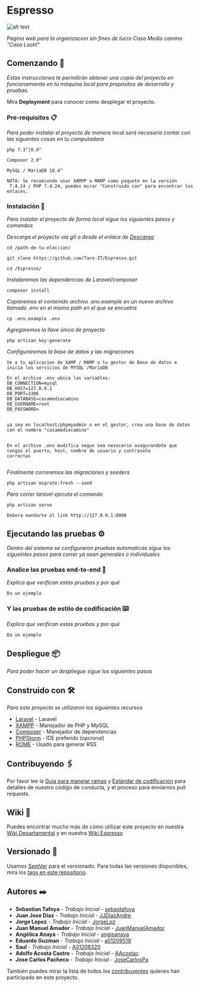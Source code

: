 # Espresso

![alt text](http://casademediocamino.com/images/casalogo_2x.jpg) 

_Pagina web para la organizacion sin fines de lucro Casa Medio camino "Casa Loohl"_

## Comenzando 🚀

_Estas instrucciones te permitirán obtener una copia del proyecto en funcionamiento en tu máquina local para propósitos de desarrollo y pruebas._

Mira **Deployment** para conocer como desplegar el proyecto.


### Pre-requisitos 📋

_Para poder instalar el proyecto de manera local será necesario contar con las siguentes cosas en tu computadora_

```
php 7.3^|8.0^
```

```
Composer 2.0^
```

```
MySQL / MariaDB 10.4^
```

```
NOTA: Se recomiendo usar XAMPP o MAMP como paquete en la versión
 7.4.24 / PHP 7.4.24, puedes mirar "Construido con" para encontrar los enlaces.
```


### Instalación 🔧

_Para instalar el proyecto de forma local sigue los siguientes pasos y comandos_

_Descarga el proyecto via git o desde el enlace de <a href="https://github.com/Taro-IT/Espresso/archive/refs/heads/main.zip">Descarga</a>_

```
cd /path-de-tu-eleccion/

git clone https://github.com/Taro-IT/Espresso.git

cd /Espresso/
```
_Instalaremos las dependencias de Laravel/composer_

```
composer install
```

_Copiaremos el contenido archivo .env.example en un nuevo archivo llamado .env en el mismo path en el que se encuetra_

```
cp .env.example .env
```

_Agregaremos la llave única de proyecto_

```
php artisan key:generate
```

_Configuraremos la base de datos y las migraciones_

```
Ve a tu aplicacion de XAMP / MAMP o tu gestor de Base de datos e inicia los servicios de MYSQL /MariaDB

En el archivo .env ubica las variables:
DB_CONNECTION=mysql
DB_HOST=127.0.0.1
DB_PORT=3306
DB_DATABASE=casamediocamino
DB_USERNAME=root
DB_PASSWORD=


ya sea en localhost/phpmyadmin o en el gestor, crea una base de datos con el nombre "casamediocamino"


En el archivo .env modifica segun sea nesecario asegurandote que tengas el puerto, host, nombre de usuario y contraseña
correctas 


```

_Finalmente correremos las migraciones y seeders_
```
php artisan migrate:fresh --seed
```

_Para correr laravel ejecuta el comando_

```
php artisan serve

Debera mandarte al link http://127.0.0.1:8000
```


## Ejecutando las pruebas ⚙️

_Dentro del sistema se configuraron pruebas automaticas sigue los sigueintes pasos para correr ya sean 
generales o individuales_

### Analice las pruebas end-to-end 🔩

_Explica que verifican estas pruebas y por qué_

```
Da un ejemplo
```

### Y las pruebas de estilo de codificación ⌨️

_Explica que verifican estas pruebas y por qué_

```
Da un ejemplo
```

## Despliegue 📦

_Para poder hacer un despliegue sigue los siguientes pasos_

## Construido con 🛠️

_Para este proyecto se utilizaron los siguientes recursos_

* [Laravel](https://laravel.com/) - Laravel 
* [XAMPP](https://www.apachefriends.org/download.html) - Manejador de PHP y MySQL
* [Composer](https://getcomposer.org/) - Manejador de dependencias
* [PHPStorm](https://www.jetbrains.com/phpstorm/) - IDE preferido (opcional)
* [ROME](https://rometools.github.io/rome/) - Usado para generar RSS

## Contribuyendo 🖇️

Por favor lee la [Guía para manejar ramas](https://taro-it.github.io/docs/guias/G13-guia-para-manejo-de-ramas) y [Estándar de codificación]() para detalles de nuestro código de conducta, y el proceso para enviarnos pull requests.

## Wiki 📖

Puedes encontrar mucho más de cómo utilizar este proyecto en nuestra [Wiki Departamental](https://taro-it.github.io/docs/) y en nuestra [Wiki Espresso]()

## Versionado 📌

Usamos [SemVer](http://semver.org/) para el versionado. Para todas las versiones disponibles, mira los [tags en este repositorio](https://github.com/Taro-IT/Espresso/tags).

## Autores ✒️

* **Sebastian Tafoya** - *Trabajo Inicial* - [sebastafoya](https://github.com/sebastafoya)
* **Juan Jose Díaz** - *Trabajo Inicial* - [JJDiazAndre](https://github.com/JJDiazAndre)
* **Jorge Lopez** - *Trabajo Inicial* - [JorgeLpz](https://github.com/JorgeLpz)
* **Juan Manuel Amador** - *Trabajo Inicial* - [JuanManuelAmador](https://github.com/JuanManuelAmador)
* **Angélica Anaya** - *Trabajo Inicial* - [angieanaya](https://github.com/angieanaya)
* **Eduardo Guzman** - *Trabajo Inicial* - [a01209519](https://github.com/a01209519)
* **Saul** - *Trabajo Inicial* - [A01208320](https://github.com/A01208320)
* **Adolfo Acosta Castro** - *Trabajo Inicial* - [AAcostac](https://github.com/AAcostac)
* **Jose Carlos Pacheco** - *Trabajo Inicial* - [JoseCarlosPa](https://github.com/JoseCarlosPa)

También puedes mirar la lista de todos los [contribuyentes](https://github.com/your/project/contributors) quíenes han participado en este proyecto.
